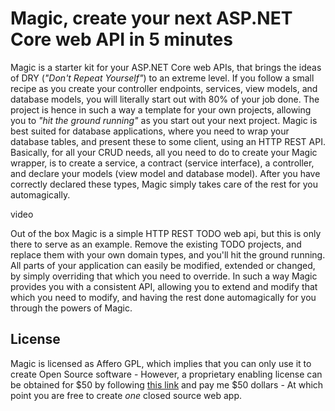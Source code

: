
# Magic, create your next ASP.NET Core web API in 5 minutes

Magic is a starter kit for your ASP.NET Core web APIs, that brings the ideas of DRY (_"Don't Repeat Yourself"_) to an extreme level.
If you follow a small recipe as you create your controller endpoints, services, view models, and database models, you will literally
start out with 80% of your job done. The project is hence in such a way a template for your own projects, allowing you to _"hit the ground
running"_ as you start out your next project. Magic is best suited for database applications, where you need to wrap your database tables,
and present these to some client, using an HTTP REST API. Basically, for all your CRUD needs, all you need to do to create your Magic wrapper,
is to create a service, a contract (service interface), a controller, and declare your models (view model and database model). After
you have correctly declared these types, Magic simply takes care of the rest for you automagically.

video

Out of the box Magic is a simple HTTP REST TODO web api, but this is only there to serve as an example. Remove the existing TODO projects,
and replace them with your own domain types, and you'll hit the ground running. All parts of your application can easily be modified, extended
or changed, by simply overriding that which you need to override. In such a way Magic provides you with a consistent API, allowing you to
extend and modify that which you need to modify, and having the rest done automagically for you through the powers of Magic.

## License

Magic is licensed as Affero GPL, which implies that you can only use it to create Open Source software - However, a proprietary
enabling license can be obtained for $50 by following [this link](https://paypal.com) and pay me $50 dollars - At which point you are
free to create _one_ closed source web app.
